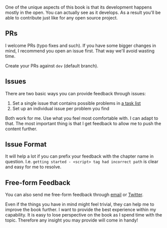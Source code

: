 One of the unique aspects of this book is that its development happens mostly in the open. You can actually see as it develops. As a result you'll be able to contribute just like for any open source project.

## PRs

I welcome PRs (typo fixes and such). If you have some bigger changes in mind, I recommend you open an issue first. That way we'll avoid wasting time.

Create your PRs against `dev` (default branch).

## Issues

There are two basic ways you can provide feedback through issues:

1. Set a single issue that contains possible problems in [a task list](https://help.github.com/articles/writing-on-github/#task-lists)
2. Set up an individual issue per problem you find

Both work for me. Use what you feel most comfortable with. I can adapt to that. The most important thing is that I get feedback to allow me to push the content further.

## Issue Format

It will help a lot if you can prefix your feedback with the chapter name in question. I.e. `getting started - <script> tag had incorrect path` is clear and easy for me to resolve.

## Free-form Feedback

You can also send me free-form feedback through [email](mailto:bebraw@gmail.com) or [Twitter](https://twitter.com/bebraw).

Even if the things you have in mind might feel trivial, they can help me to improve the book further. I want to provide the best experience within my capability. It is easy to lose perspective on the book as I spend time with the topic. Therefore any insight you may provide will come in handy!
